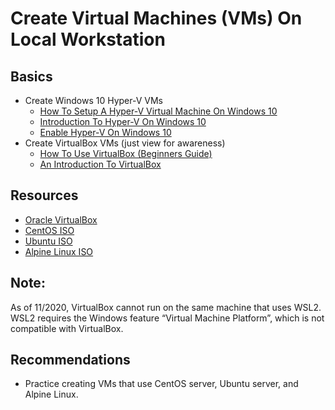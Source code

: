 # Create Virtual Machines (VMs) On Local Workstation

## Basics

* Create Windows 10 Hyper-V VMs
  * [How To Setup A Hyper-V Virtual Machine On Windows 10](https://youtu.be/wfG4oFI5FIk)
  * [Introduction To Hyper-V On Windows 10](https://docs.microsoft.com/en-us/virtualization/hyper-v-on-windows/about/)
  * [Enable Hyper-V On Windows 10](https://docs.microsoft.com/en-us/virtualization/hyper-v-on-windows/quick-start/enable-hyper-v)
* Create VirtualBox VMs (just view for awareness)
  * [How To Use VirtualBox (Beginners Guide)](https://youtu.be/sB_5fqiysi4)
  * [An Introduction To VirtualBox](https://www.youtube.com/watch?v=D1dVhDYAv9E)

## Resources

* [Oracle VirtualBox](https://www.virtualbox.org/)
* [CentOS ISO](https://www.centos.org/download/)
* [Ubuntu ISO](https://ubuntu.com/download)
* [Alpine Linux ISO](https://alpinelinux.org/downloads/)

## Note:

As of 11/2020, VirtualBox cannot run on the same machine that uses WSL2.  WSL2 requires the Windows feature “Virtual Machine Platform”, which is not compatible with VirtualBox.

## Recommendations

* Practice creating VMs that use CentOS server, Ubuntu server, and Alpine Linux.
